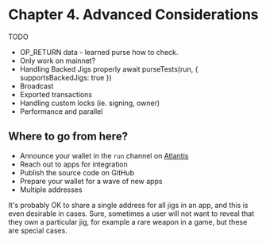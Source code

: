 # Chapter 4. Advanced Considerations

TODO

- OP_RETURN data - learned purse how to check.
- Only work on mainnet?
- Handling Backed Jigs properly
    await purseTests(run, { supportsBackedJigs: true })
- Broadcast
- Exported transactions
- Handling custom locks (ie. signing, owner)
- Performance and parallel

## Where to go from here?

* Announce your wallet in the `run` channel on [Atlantis](https://atlantis.planaria.network/)
* Reach out to apps for integration
* Publish the source code on GitHub
* Prepare your wallet for a wave of new apps
* Multiple addresses

It's probably OK to share a single address for all jigs in an app, and this is even desirable in cases. Sure, sometimes a user will not want to reveal that they own a particular jig, for example a rare weapon in a game, but these are special cases.